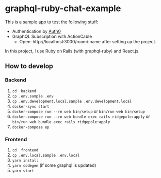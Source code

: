 # graphql-ruby-chat-example

This is a sample app to test the following stuff:

- Authentication by [Auth0](https://auth0.com/)
- GraphQL Subscription with ActionCable
  - Open: http://localhost:3000/room/:name after setting up the project.

In this project, I use Ruby on Rails (with graphql-ruby) and React.js.

## How to develop
### Backend
1. `cd  backend`
1. `cp .env.sample .env`
1. `cp .env.development.local.sample .env.development.local`
1. `docker-sync start`
1. `docker-compose run --rm web bin/setup` or `bin/run web bin/setup`
1. `docker-compose run --rm web bundle exec rails ridgepole:apply` or `bin/run web bundle exec rails ridgepole:apply`
1. `docker-compose up`

### Frontend
1. `cd  frontend`
1. `cp .env.local.sample .env.local`
1. `yarn install`
1. `yarn codegen` (if some graphql is updated)
1. `yarn start`
